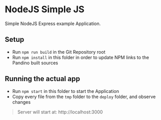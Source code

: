 # NodeJS Simple JS

Simple NodeJS Express example Application.

## Setup
- Run `npm run build` in the Git Repository root
- Run `npm install` in this folder in order to update NPM links to the Pandino built sources

## Running the actual app
- Run `npm start` in this folder to start the Application
- Copy every file from the `tmp` folder to the `deploy` folder, and observe changes

> Server will start at: http://localhost:3000
